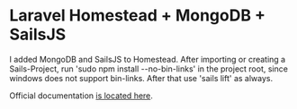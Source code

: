 # Laravel Homestead + MongoDB + SailsJS

I added MongoDB and SailsJS to Homestead.
After importing or creating a Sails-Project, run 'sudo npm install --no-bin-links' in the project root, since windows does not support bin-links.
After that use 'sails lift' as always.

Official documentation [is located here](http://laravel.com/docs/homestead?version=4.2).
